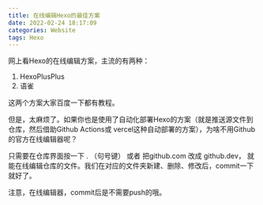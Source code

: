```yaml
---
title: 在线编辑Hexo的最佳方案
date: 2022-02-24 18:17:09
categories: Website
tags: Hexo
---
```


网上看Hexo的在线编辑方案，主流的有两种：

1. HexoPlusPlus
2. 语雀

这两个方案大家百度一下都有教程。

但是，太麻烦了。如果你也是使用了自动化部署Hexo的方案（就是推送源文件到仓库，然后借助Github Actions或 vercel这种自动部署的方案），为啥不用Github的官方在线编辑器呢？

只需要在仓库界面按一下 . （句号键） 或者 把github.com 改成 github.dev，
就能在线编辑仓库的文件。我们在对应的文件夹新建、删除、修改后，commit一下就好了。

注意，在线编辑器，commit后是不需要push的哦。